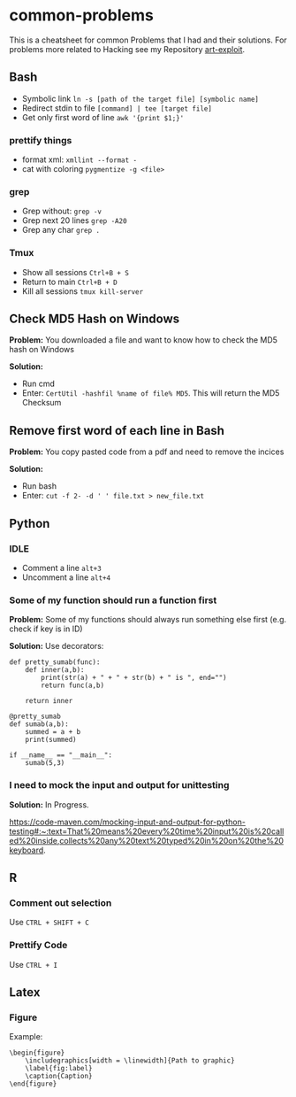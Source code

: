 # common-problems
This is a cheatsheet for common Problems that I had and their solutions. For problems more related to Hacking see my Repository <a href="https://github.com/Youheng-Lue/art-exploit">art-exploit</a>.
## Bash

* Symbolic link `ln -s [path of the target file] [symbolic name]`
* Redirect stdin to file `[command] | tee [target file]`
* Get only first word of line `awk '{print $1;}'`

### prettify things
* format xml: `xmllint --format -`
* cat with coloring `pygmentize -g <file>`

### grep
* Grep without: `grep -v`
* Grep next 20 lines `grep -A20`
* Grep any char `grep .`

### Tmux

* Show all sessions `Ctrl+B + S`
* Return to main `Ctrl+B + D`
* Kill all sessions `tmux kill-server`

## Check MD5 Hash on Windows
**Problem:** You downloaded a file and want to know how to check the MD5 hash on Windows


**Solution:**
- Run cmd
- Enter: `CertUtil -hashfil %name of file% MD5`. This will return the MD5 Checksum

## Remove first word of each line in Bash
**Problem:** You copy pasted code from a pdf and need to remove the incices

**Solution:**
- Run bash
- Enter: `cut -f 2- -d ' ' file.txt > new_file.txt`


## Python
### IDLE

* Comment a line `alt+3`
* Uncomment a line `alt+4`


### Some of my function should run a function first
**Problem:** Some of my functions should always run something else first (e.g. check if key is in ID)

**Solution:**
Use decorators:
```
def pretty_sumab(func):                                                                                     
    def inner(a,b):                                                                                         
        print(str(a) + " + " + str(b) + " is ", end="")                                                     
        return func(a,b)                                                                                    
                                                                                                            
    return inner                                                                                            
                                                                                                            
@pretty_sumab                                                                                               
def sumab(a,b):                                                                                             
    summed = a + b                                                                                          
    print(summed)                                                                                      
                                                                                                            
if __name__ == "__main__":                                                                                  
    sumab(5,3)   
```

### I need to mock the input and output for unittesting
**Solution:**
In Progress. 

https://code-maven.com/mocking-input-and-output-for-python-testing#:~:text=That%20means%20every%20time%20input%20is%20called%20inside,collects%20any%20text%20typed%20in%20on%20the%20keyboard.

## R

### Comment out selection
Use `CTRL + SHIFT + C`

### Prettify Code
Use `CTRL + I`


## Latex

### Figure
Example:

```
\begin{figure}
    \includegraphics[width = \linewidth]{Path to graphic}
    \label{fig:label}
    \caption{Caption}
\end{figure}
```
